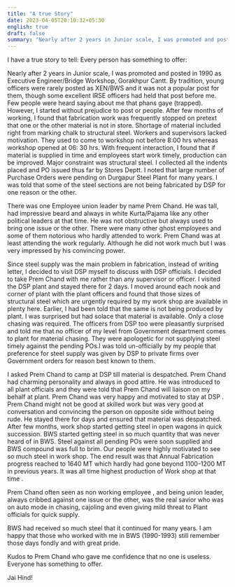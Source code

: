 ```yaml
---
title: "A true Story"
date: 2023-04-05T20:10:32+05:30
english: true
draft: false
summary: "Nearly after 2 years in Junior scale, I was promoted and posted in 1990 as Executive Engineer/Bridge Workshop, Gorakhpur Cantt...."
---
```


I have a true story to tell:
Every person has something to offer:

Nearly after 2 years in Junior scale, I was promoted and posted in 1990 as Executive Engineer/Bridge Workshop, Gorakhpur Cantt. By tradition, young officers were rarely posted as XEN/BWS and it was not a popular post for them, though some excellent IRSE officers had held that post before me. Few people were heard saying about me  that phans gaye (trapped). However, I started without prejudice to post or people.  After few months of working, I found that fabrication work was frequently stopped on pretext that one or the other material is not in store. Shortage of material included right from marking chalk to structural steel. Workers and supervisors lacked motivation. They used to come to workshop not before 8:00 hrs  whereas workshop opened at 06: 30 hrs. With frequent interaction, I found that if material is supplied in time and employees start work timely, production can be improved. Major constraint was structural steel. I collected all the indents placed and PO issued thus far by Stores Deptt. I noted that large number of Purchase Orders were pending on Durgapur Steel Plant for many years. I was told that some of the steel sections are not being fabricated by DSP for one reason or the other.

There was one Employee union leader by name Prem Chand. He was tall, had impressive beard and always in white Kurta/Pajama like any other political leaders at that time. He was not obstructive but always used to bring one issue or the other. There were many other ghost employees and some of them notorious who hardly attended to work. Prem Chand was at least attending the work regularly. Although he did not work much but I was very impressed by his convincing power.

Since steel supply was the main problem in fabrication, instead of writing letter, I decided to visit DSP myself to discuss with DSP officials. I decided to take  Prem Chand with me rather than any supervisor or officer. I visited the DSP plant and stayed there for 2 days. I moved around each nook and corner of plant with the plant officers and found that those sizes of structural steel which are urgently required by my work shop are available in plenty here. Earlier, I had been told that the same is not being produced by plant. I was surprised but had solace that material is available. Only a close chasing was required. The officers from DSP too were pleasantly surprised and told me that no officer of my level from Government department comes to plant for material chasing. They were apologetic for not supplying steel timely against the pending POs.I was told un-officially by my people that preference for steel supply was given by DSP to private firms over Government orders for reason best known to them.

I asked Prem Chand to camp at DSP till material is despatched. Prem Chand had charming personality and always in good attire. He was introduced to all plant officials and they were told that Prem Chand will liaison on my behalf at plant. Prem Chand  was very happy and motivated to stay at DSP . Prem Chand might  not be  good at skilled work but was very good at conversation and convincing  the person on opposite side without being rude. He stayed there for days and ensured that material was  despatched. After few months, work shop started getting steel in open wagons in quick succession. BWS started getting steel in so much quantity that was never heard of in BWS. Steel against all pending POs were soon supplied and BWS compound was full to brim. Our people were highly motivated to see so much steel in work shop. The end result was that Annual Fabrication progress reached to 1640 MT which hardly had gone  beyond 1100-1200 MT in previous years. It was all time highest production of Work shop at that time .

Prem Chand often seen as non working employee , and being union leader, always cribbed against one issue or the other, was the real savior who was on auto mode in  chasing, cajoling  and even giving  mild threat to Plant officials for quick supply.

BWS had received so much steel that it continued for many years. I am happy that those who worked with me in BWS (1990-1993) still remember those days fondly and with great pride.

Kudos to Prem Chand who gave me confidence that no one is useless. Everyone has something to offer.

Jai Hind!

